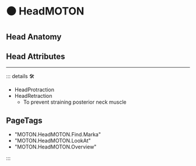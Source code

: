 # 🟠 <motor>HeadMOTON</motor>

## Head Anatomy

## Head Attributes

---

<!-- =================================================== -->
<!-- =================================================== -->
<!-- =================================================== -->
<!-- =================================================== -->
<!-- =================================================== -->
::: details 🛠

- HeadProtraction
- HeadRetraction
    - To prevent straining posterior neck muscle

<h2>PageTags</h2>

- "MOTON.HeadMOTON.Find.Marka"
- "MOTON.HeadMOTON.LookAt"
- "MOTON.HeadMOTON.Overview"

:::
